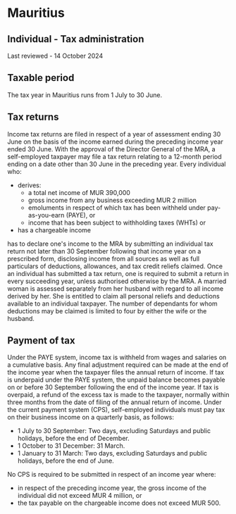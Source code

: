 # Mauritius
## Individual - Tax administration
Last reviewed - 14 October 2024
## Taxable period
The tax year in Mauritius runs from 1 July to 30 June.
## Tax returns
Income tax returns are filed in respect of a year of assessment ending 30 June on the basis of the income earned during the preceding income year ended 30 June. With the approval of the Director General of the MRA, a self-employed taxpayer may file a tax return relating to a 12-month period ending on a date other than 30 June in the preceding year.
Every individual who:
  * derives:
    * a total net income of MUR 390,000
    * gross income from any business exceeding MUR 2 million
    * emoluments in respect of which tax has been withheld under pay-as-you-earn (PAYE), or
    * income that has been subject to withholding taxes (WHTs) or
  * has a chargeable income


has to declare one's income to the MRA by submitting an individual tax return not later than 30 September following that income year on a prescribed form, disclosing income from all sources as well as full particulars of deductions, allowances, and tax credit reliefs claimed.
Once an individual has submitted a tax return, one is required to submit a return in every succeeding year, unless authorised otherwise by the MRA.
A married woman is assessed separately from her husband with regard to all income derived by her. She is entitled to claim all personal reliefs and deductions available to an individual taxpayer.
The number of dependants for whom deductions may be claimed is limited to four by either the wife or the husband.
## Payment of tax
Under the PAYE system, income tax is withheld from wages and salaries on a cumulative basis. Any final adjustment required can be made at the end of the income year when the taxpayer files the annual return of income. If tax is underpaid under the PAYE system, the unpaid balance becomes payable on or before 30 September following the end of the income year. If tax is overpaid, a refund of the excess tax is made to the taxpayer, normally within three months from the date of filing of the annual return of income.
Under the current payment system (CPS), self-employed individuals must pay tax on their business income on a quarterly basis, as follows:
  * 1 July to 30 September: Two days, excluding Saturdays and public holidays, before the end of December.
  * 1 October to 31 December: 31 March.
  * 1 January to 31 March: Two days, excluding Saturdays and public holidays, before the end of June.


No CPS is required to be submitted in respect of an income year where:
  * in respect of the preceding income year, the gross income of the individual did not exceed MUR 4 million, or
  * the tax payable on the chargeable income does not exceed MUR 500.



